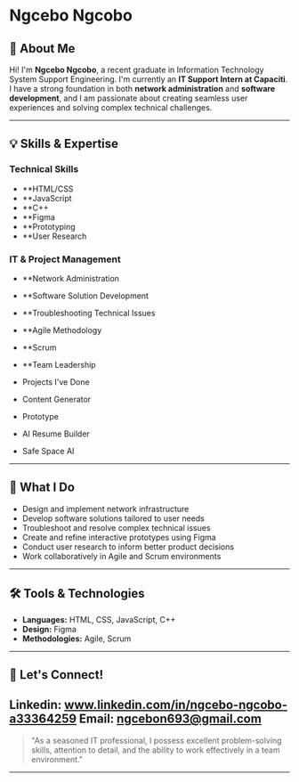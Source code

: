 # Ngcebo Ngcobo

## 👋 About Me

Hi! I'm **Ngcebo Ngcobo**, a recent graduate in Information Technology System Support Engineering. I'm currently an **IT Support Intern at Capaciti**. I have a strong foundation in both **network administration** and **software development**, and I am passionate about creating seamless user experiences and solving complex technical challenges.

---

## 💡 Skills & Expertise

### Technical Skills

- **HTML/CSS
- **JavaScript
- **C++
- **Figma
- **Prototyping
- **User Research

### IT & Project Management

- **Network Administration
- **Software Solution Development
- **Troubleshooting Technical Issues
- **Agile Methodology
- **Scrum
- **Team Leadership

- Projects I've Done
- Content Generator
- Prototype
- AI Resume Builder
- Safe Space AI

---

## 🌱 What I Do

- Design and implement network infrastructure
- Develop software solutions tailored to user needs
- Troubleshoot and resolve complex technical issues
- Create and refine interactive prototypes using Figma
- Conduct user research to inform better product decisions
- Work collaboratively in Agile and Scrum environments

---

## 🛠 Tools & Technologies

- **Languages:** HTML, CSS, JavaScript, C++
- **Design:** Figma
- **Methodologies:** Agile, Scrum

---

## 🤝 Let's Connect!

Linkedin: www.linkedin.com/in/ngcebo-ngcobo-a33364259
Email: ngcebon693@gmail.com
---

> "As a seasoned IT professional, I possess excellent problem-solving skills, attention to detail, and the ability to work effectively in a team environment."

---
